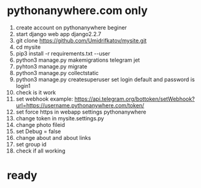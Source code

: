 # pythonanywhere.com only

1.  create account on pythonanywhere beginer
2.  start django web app django2.2.7
3.  git clone https://github.com/Umidrifkatov/mysite.git
4.  cd mysite
5.  pip3 install -r requirements.txt --user
6.  python3 manage.py makemigrations telegram jet
7.  pyhton3 manage.py migrate 
8.  python3 manage.py collectstatic
9.  python3 manage.py createsuperuser set login default and password is login1
10. check is it work
11. set webhook example: https://api.telegram.org/bottoken/setWebhook?url=https://username.pythonanywhere.com/token/
12. set force https in webapp settings pythonanywhere
13. change token in mysite.settings.py
14. change photo fileid
15. set Debug = false
16. change about and about links
17. set group id
18. check if all working

# ready
